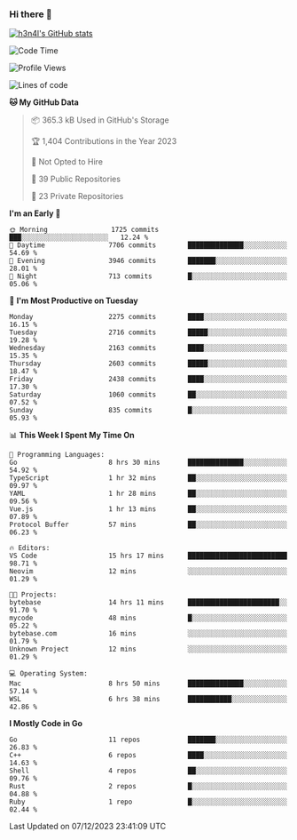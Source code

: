 ### Hi there 👋

[![h3n4l's GitHub stats](https://github-readme-stats.vercel.app/api?username=h3n4l&count_private=true&show_icons=true&theme=radical)](https://github.com/h3n4l/github-readme-stats)

<!--START_SECTION:waka-->
![Code Time](http://img.shields.io/badge/Code%20Time-1%2C760%20hrs%2036%20mins-blue)

![Profile Views](http://img.shields.io/badge/Profile%20Views-1-blue)

![Lines of code](https://img.shields.io/badge/From%20Hello%20World%20I%27ve%20Written-3.7%20million%20lines%20of%20code-blue)

**🐱 My GitHub Data** 

> 📦 365.3 kB Used in GitHub's Storage 
 > 
> 🏆 1,404 Contributions in the Year 2023
 > 
> 🚫 Not Opted to Hire
 > 
> 📜 39 Public Repositories 
 > 
> 🔑 23 Private Repositories 
 > 
**I'm an Early 🐤** 

```text
🌞 Morning                1725 commits        ███░░░░░░░░░░░░░░░░░░░░░░   12.24 % 
🌆 Daytime                7706 commits        ██████████████░░░░░░░░░░░   54.69 % 
🌃 Evening                3946 commits        ███████░░░░░░░░░░░░░░░░░░   28.01 % 
🌙 Night                  713 commits         █░░░░░░░░░░░░░░░░░░░░░░░░   05.06 % 
```
📅 **I'm Most Productive on Tuesday** 

```text
Monday                   2275 commits        ████░░░░░░░░░░░░░░░░░░░░░   16.15 % 
Tuesday                  2716 commits        █████░░░░░░░░░░░░░░░░░░░░   19.28 % 
Wednesday                2163 commits        ████░░░░░░░░░░░░░░░░░░░░░   15.35 % 
Thursday                 2603 commits        █████░░░░░░░░░░░░░░░░░░░░   18.47 % 
Friday                   2438 commits        ████░░░░░░░░░░░░░░░░░░░░░   17.30 % 
Saturday                 1060 commits        ██░░░░░░░░░░░░░░░░░░░░░░░   07.52 % 
Sunday                   835 commits         █░░░░░░░░░░░░░░░░░░░░░░░░   05.93 % 
```


📊 **This Week I Spent My Time On** 

```text
💬 Programming Languages: 
Go                       8 hrs 30 mins       ██████████████░░░░░░░░░░░   54.92 % 
TypeScript               1 hr 32 mins        ██░░░░░░░░░░░░░░░░░░░░░░░   09.97 % 
YAML                     1 hr 28 mins        ██░░░░░░░░░░░░░░░░░░░░░░░   09.56 % 
Vue.js                   1 hr 13 mins        ██░░░░░░░░░░░░░░░░░░░░░░░   07.89 % 
Protocol Buffer          57 mins             ██░░░░░░░░░░░░░░░░░░░░░░░   06.23 % 

🔥 Editors: 
VS Code                  15 hrs 17 mins      █████████████████████████   98.71 % 
Neovim                   12 mins             ░░░░░░░░░░░░░░░░░░░░░░░░░   01.29 % 

🐱‍💻 Projects: 
bytebase                 14 hrs 11 mins      ███████████████████████░░   91.70 % 
mycode                   48 mins             █░░░░░░░░░░░░░░░░░░░░░░░░   05.22 % 
bytebase.com             16 mins             ░░░░░░░░░░░░░░░░░░░░░░░░░   01.79 % 
Unknown Project          12 mins             ░░░░░░░░░░░░░░░░░░░░░░░░░   01.29 % 

💻 Operating System: 
Mac                      8 hrs 50 mins       ██████████████░░░░░░░░░░░   57.14 % 
WSL                      6 hrs 38 mins       ███████████░░░░░░░░░░░░░░   42.86 % 
```

**I Mostly Code in Go** 

```text
Go                       11 repos            ███████░░░░░░░░░░░░░░░░░░   26.83 % 
C++                      6 repos             ████░░░░░░░░░░░░░░░░░░░░░   14.63 % 
Shell                    4 repos             ██░░░░░░░░░░░░░░░░░░░░░░░   09.76 % 
Rust                     2 repos             █░░░░░░░░░░░░░░░░░░░░░░░░   04.88 % 
Ruby                     1 repo              █░░░░░░░░░░░░░░░░░░░░░░░░   02.44 % 
```




 Last Updated on 07/12/2023 23:41:09 UTC
<!--END_SECTION:waka-->

